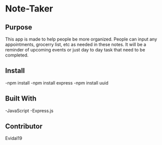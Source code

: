 # Note-Taker

## Purpose
This app is made to help people be more organized. People can input any appointments, grocerry list, etc as needed in these notes. It will be a reminder of upcoming events or just day to day task that need to be completed. 

## Install
-npm install
-npm install express
-npm install uuid

## Built With
-JavaScript
-Express.js

## Contributor
Evidal19
